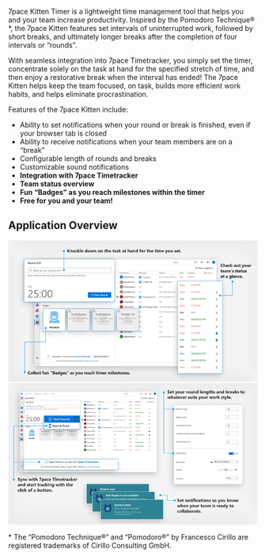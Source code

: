 7pace Kitten Timer is a lightweight time management tool that helps you and your team increase productivity. Inspired by the Pomodoro Technique® *, the 7pace Kitten features set intervals of uninterrupted work, followed by short breaks, and ultimately longer breaks after the completion of four intervals or “rounds”.

With seamless integration into 7pace Timetracker, you simply set the timer, concentrate solely on the task at hand for the specified stretch of time, and then enjoy a restorative break when the interval has ended! The 7pace Kitten helps keep the team focused, on task, builds more efficient work habits, and helps eliminate procrastination.

Features of the 7pace Kitten include:
* Ability to set notifications when your round or break is finished, even if your browser tab is closed
* Ability to receive notifications when your team members are on a “break”
* Configurable length of rounds and breaks
* Customizable sound notifications
* **Integration with 7pace Timetracker**
* **Team status overview**
* **Fun “Badges” as you reach milestones within the timer** 
* **Free for you and your team!**

## Application Overview
![Application overview](/overview-screen-1.png)
![Team overview](/overview-screen-2.png)

\* The “Pomodoro Technique®” and “Pomodoro®” by Francesco Cirillo are registered trademarks of Cirillo Consulting GmbH.
